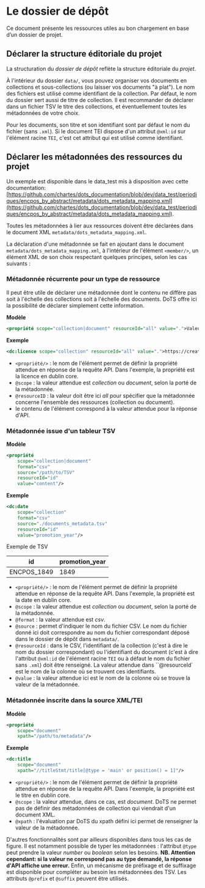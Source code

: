 # Le dossier de dépôt

Ce document présente les ressources utiles au bon chargement en base d’un dossier de projet.


## Déclarer la structure éditoriale du projet

La structuration du *dossier de dépôt* reflète la structure éditoriale du *projet*.

À l'intérieur du dossier `data/`, vous pouvez organiser vos documents en collections et sous-collections (ou laisser vos documents "à plat"). Le nom des fichiers est utilisé comme identifiant de la collection. Par défaut, le nom du dossier sert aussi de titre de collection. Il est recommander de déclarer dans un fichier TSV le titre des collections, et éventuellement toutes les métadonnées de votre choix.

Pour les documents, son titre et son identifiant sont par défaut le nom du fichier (sans `.xml`). Si le document TEI dispose d'un attribut `@xml:id` sur l'élément racine `TEI`, c'est cet attribut qui est utilisé comme identifiant.



## Déclarer les métadonnées des ressources du projet


Un exemple est disponible dans le data_test mis à disposition avec cette documentation: [https://github.com/chartes/dots_documentation/blob/dev/data_test/periodiques/encpos_by_abstract/metadata/dots_metadata_mapping.xml](https://github.com/chartes/dots_documentation/blob/dev/data_test/periodiques/encpos_by_abstract/metadata/dots_metadata_mapping.xml).

Toutes les métadonnées à lier aux ressources doivent être déclarées dans le document XML `metadata/dots_metadata_mapping.xml`.

La déclaration d'une métadonnée se fait en ajoutant dans le document `metadata/dots_metadata_mapping.xml`, à l'intérieur de l'élément `<member/>`, un élément XML de son choix respectant quelques principes, selon les cas suivants :

### Métadonnée récurrente pour un type de ressource

Il peut être utile de déclarer une métadonnée dont le contenu ne diffère pas soit à l'échelle des collections soit à l'échelle des documents. DoTS offre ici la possibilité de déclarer simplement cette information.

**Modèle**
```xml
<propriété scope="collection|document" resourceId="all" value=".">Valeur de la métadonnée</propriété>
```
**Exemple**
```xml
<dc:licence scope="collection" resourceId="all" value=".">https://creativecommons.org/licenses/by/4.0/</dc:licence>
```
- `<propriété/>` : le nom de l'élément permet de définir la propriété attendue en réponse de la requête API. Dans l'exemple, la propriété est la licence en dublin core.
- `@scope` : la valeur attendue est *collection* ou *document*, selon la porté de la métadonnée.
- `@resourceID` : la valeur doit être ici *all* pour spécifier que la métadonnée concerne l'ensemble des ressources (collection ou document).
- le contenu de l'élément correspond à la valeur attendue pour la réponse d'API.

### Métadonnée issue d'un tableur TSV

**Modèle**
```xml
<propriété 
	scope="collection|document" 
	format="csv"
	source="/path/to/TSV"
	resourceId="id" 
	value="content"/>
```
**Exemple**
```xml
<dc:date 
	scope="collection" 
	format="csv"
	source="./documents_metadata.tsv"
	resourceId="id" 
	value="promotion_year"/>
```

Exemple de TSV

|id|promotion_year|
|--|--------------|
|ENCPOS_1849|1849|

- `<propriété/>` : le nom de l'élément permet de définir la propriété attendue en réponse de la requête API. Dans l'exemple, la propriété est la date en dublin core.
- `@scope` : la valeur attendue est *collection* ou *document*, selon la porté de la métadonnée.
- `@format` : la valeur attendue est *csv*.
- `@source` : permet d'indiquer le nom du fichier CSV. Le nom du fichier donné ici doit correspondre au nom du fichier correspondant déposé dans le dossier de dépôt dans `metadata/`.
- `@resourceId` : dans le CSV, l'identifiant de la collection (c'est à dire le nom du dossier correspondant) ou l'identifiant du document (c'est à dire l'attribut `@xml:id` de l'élément racine `TEI` ou à défaut le nom du fichier sans `.xml`) doit être renseigné. La valeur attendue dans ``@resourceId` est le nom de la colonne où se trouvent ces identifiants.
- `@value` : la valeur attendue ici est le nom de la colonne où se trouve la valeur de la métadonnée.

### Métadonnée inscrite dans la source XML/TEI

**Modèle**
```xml
<propriété 
	scope="document" 
	xpath="/path/to/metadata"/>
```
**Exemple**
```xml
<dc:title 
	scope="document" 
	xpath="//titleStmt/title[@type = 'main' or position() = 1]"/>
```
- `<propriété/>` : le nom de l'élément permet de définir la propriété attendue en réponse de la requête API. Dans l'exemple, la propriété est le titre en dublin core.
- `@scope` : la valeur attendue, dans ce cas, est *document*. DoTS ne permet pas de définir des métadonnées de collection qui viendrait d'un document XML.
- `@xpath` : l'évaluation par DoTS du xpath défini ici permet de renseigner la valeur de la métadonnée.

D'autres fonctionnalités sont par ailleurs disponibles dans tous les cas de figure.
Il est notamment possible de typer les métadonnées : l'attribut `@type` peut prendre la valeur *number* ou *boolean* selon les besoins.
**NB. Attention cependant: si la valeur ne correspond pas au type demandé, la réponse d'API affiche une erreur.**
Enfin, un mécanisme de préfixage et de suffixage est disponible pour compléter au besoin les métadonnées des TSV. Les attributs `@prefix` et `@suffix` peuvent être utilisés.
